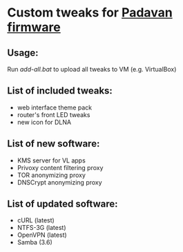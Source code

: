 # Custom tweaks for [Padavan firmware](https://bitbucket.org/padavan/rt-n56u)

## Usage:
Run *add-all.bat* to upload all tweaks to VM (e.g. VirtualBox)

## List of included tweaks:
- web interface theme pack
- router's front LED tweaks
- new icon for DLNA

## List of new software:
- KMS server for VL apps
- Privoxy content filtering proxy
- TOR anonymizing proxy
- DNSCrypt anonymizing proxy

## List of updated software:
- cURL (latest)
- NTFS-3G (latest)
- OpenVPN (latest)
- Samba (3.6)